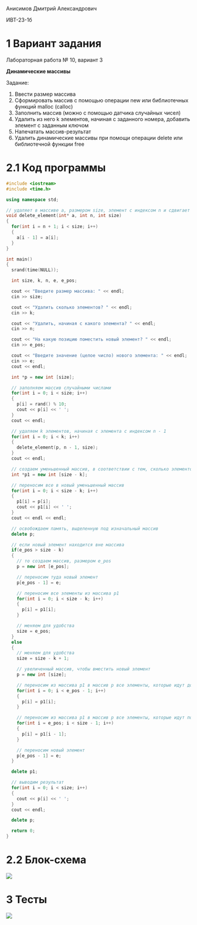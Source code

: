 Анисимов Дмитрий Александрович 

ИВТ-23-1б

# 1 Вариант задания

Лабораторная работа № 10, вариант 3

**Динамические массивы**

Задание:

1. Ввести размер массива
2. Сформировать массив с помощью операции new или библиотечных функций malloc (calloc)
3. Заполнить массив (можно с помощью датчика случайных чисел)
4. Удалить из него k элементов, начиная с заданного номера, добавить элемент с заданным ключом
5. Напечатать массив-результат
6. Удалить динамические массивы при помощи операции delete или библиотечной функции free

# 2.1 Код программы

```c++
#include <iostream>
#include <time.h>

using namespace std;

// удаляет в массиве а, размером size, элемент с индексом n и сдвигает все элементы после него влево на 1
void delete_element(int* a, int n, int size)
{
  for(int i = n + 1; i < size; i++)
  {
    a[i - 1] = a[i];
  }
}

int main()
{
  srand(time(NULL));

  int size, k, n, e, e_pos;

  cout << "Введите размер массива: " << endl;
  cin >> size;

  cout << "Удалить сколько элементов? " << endl;
  cin >> k;

  cout << "Удалить, начиная с какого элемента? " << endl;
  cin >> n;

  cout << "На какую позицию поместить новый элемент? " << endl;
  cin >> e_pos;

  cout << "Введите значение (целое число) нового элемента: " << endl;
  cin >> e;
  cout << endl;

  int *p = new int [size];

  // заполняем массив случайными числами
  for(int i = 0; i < size; i++)
  {
    p[i] = rand() % 10;
    cout << p[i] << ' ';
  }
  cout << endl;

  // удаляем k элементов, начиная с элемента с индексом n - 1
  for(int i = 0; i < k; i++)
  {
    delete_element(p, n - 1, size);
  }
  cout << endl;

  // создаем уменьшенный массив, в соответствии с тем, сколько элементов удалили
  int *p1 = new int [size - k];

  // переносим все в новый уменьшенный массив
  for(int i = 0; i < size - k; i++)
  {
    p1[i] = p[i];
    cout << p1[i] << ' ';
  }
  cout << endl << endl;

  // освобождаем память, выделенную под изначальный массив
  delete p;

  // если новый элемент находится вне массива
  if(e_pos > size - k)
  {
    // то создаем массив, размером e_pos
    p = new int [e_pos];

    // переносим туда новый элемент
    p[e_pos - 1] = e;

    // переносим все элементы из массива p1
    for(int i = 0; i < size - k; i++)
    {
      p[i] = p1[i];
    }

    // меняем для удобства
    size = e_pos;
  }
  else
  {
    // меняем для удобства
    size = size - k + 1;

    // увеличенный массив, чтобы вместить новый элемент
    p = new int [size];

    // переносим из массива p1 в массив p все элементы, которые идут до нового элемента
    for(int i = 0; i < e_pos - 1; i++)
    {
      p[i] = p1[i];
    }

    // переносим из массива p1 в массив p все элементы, которые идут после нового элеметна, сдвигаем их на 1 вправо
    for(int i = e_pos; i < size - 1; i++)
    {
      p[i] = p1[i - 1];
    }

    // переносим новый элемент
    p[e_pos - 1] = e;
  }

  delete p1;

  // выводим результат
  for(int i = 0; i < size; i++)
  {
    cout << p[i] << ' ';
  }
  cout << endl;

  delete p;

  return 0;
}
```

# 2.2 Блок-схема

<image src="block_diagram.png">

# 3 Тесты

<image src="test.png">

